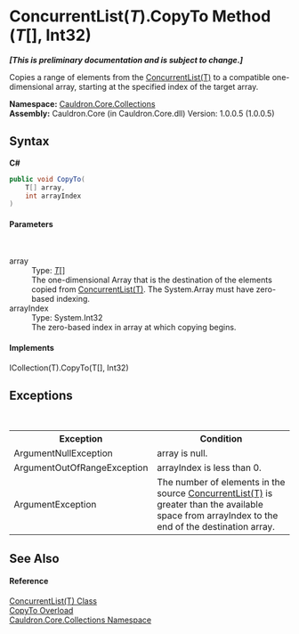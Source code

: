 # ConcurrentList(*T*).CopyTo Method (*T*[], Int32)
 _**\[This is preliminary documentation and is subject to change.\]**_

Copies a range of elements from the <a href="T_Cauldron_Core_Collections_ConcurrentList_1">ConcurrentList(T)</a> to a compatible one-dimensional array, starting at the specified index of the target array.

**Namespace:**&nbsp;<a href="N_Cauldron_Core_Collections">Cauldron.Core.Collections</a><br />**Assembly:**&nbsp;Cauldron.Core (in Cauldron.Core.dll) Version: 1.0.0.5 (1.0.0.5)

## Syntax

**C#**<br />
``` C#
public void CopyTo(
	T[] array,
	int arrayIndex
)
```


#### Parameters
&nbsp;<dl><dt>array</dt><dd>Type: <a href="T_Cauldron_Core_Collections_ConcurrentList_1">*T*</a>[]<br />The one-dimensional Array that is the destination of the elements copied from <a href="T_Cauldron_Core_Collections_ConcurrentList_1">ConcurrentList(T)</a>. The System.Array must have zero-based indexing.</dd><dt>arrayIndex</dt><dd>Type: System.Int32<br />The zero-based index in array at which copying begins.</dd></dl>

#### Implements
ICollection(T).CopyTo(T[], Int32)<br />

## Exceptions
&nbsp;<table><tr><th>Exception</th><th>Condition</th></tr><tr><td>ArgumentNullException</td><td>array is null.</td></tr><tr><td>ArgumentOutOfRangeException</td><td>arrayIndex is less than 0.</td></tr><tr><td>ArgumentException</td><td>The number of elements in the source <a href="T_Cauldron_Core_Collections_ConcurrentList_1">ConcurrentList(T)</a> is greater than the available space from arrayIndex to the end of the destination array.</td></tr></table>

## See Also


#### Reference
<a href="T_Cauldron_Core_Collections_ConcurrentList_1">ConcurrentList(T) Class</a><br /><a href="Overload_Cauldron_Core_Collections_ConcurrentList_1_CopyTo">CopyTo Overload</a><br /><a href="N_Cauldron_Core_Collections">Cauldron.Core.Collections Namespace</a><br />